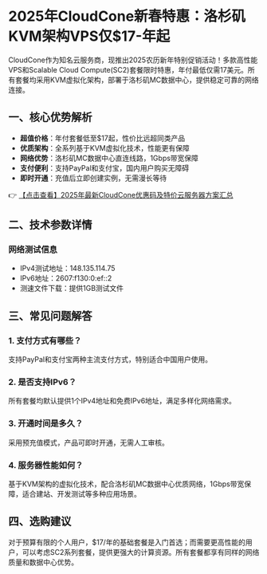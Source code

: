 # 2025年CloudCone新春特惠：洛杉矶KVM架构VPS仅$17-年起

CloudCone作为知名云服务商，现推出2025农历新年特别促销活动！多款高性能VPS和Scalable Cloud Compute(SC2)套餐限时特惠，年付最低仅需17美元。所有套餐均采用KVM虚拟化架构，部署于洛杉矶MC数据中心，提供稳定可靠的网络连接。

## 一、核心优势解析

- **超值价格**：年付套餐低至$17起，性价比远超同类产品
- **优质架构**：全系列基于KVM虚拟化技术，性能更有保障
- **网络优势**：洛杉矶MC数据中心直连线路，1Gbps带宽保障
- **支付便利**：支持PayPal和支付宝，国内用户购买无障碍
- **即时开通**：充值后立即创建实例，无需漫长等待

👉 [【点击查看】2025年最新CloudCone优惠码及特价云服务器方案汇总](https://bit.ly/Cloudcone)

## 二、技术参数详情

### 网络测试信息
- IPv4测试地址：148.135.114.75
- IPv6地址：2607:f130:0:ef::2
- 测速文件下载：提供1GB测试文件

## 三、常见问题解答

### 1. 支付方式有哪些？
支持PayPal和支付宝两种主流支付方式，特别适合中国用户使用。

### 2. 是否支持IPv6？
所有套餐均默认提供1个IPv4地址和免费IPv6地址，满足多样化网络需求。

### 3. 开通时间是多久？
采用预充值模式，产品可即时开通，无需人工审核。

### 4. 服务器性能如何？
基于KVM架构的虚拟化技术，配合洛杉矶MC数据中心优质网络，1Gbps带宽保障，适合建站、开发测试等多种应用场景。

## 四、选购建议

对于预算有限的个人用户，$17/年的基础套餐是入门首选；而需要更高性能的用户，可以考虑SC2系列套餐，提供更强大的计算资源。所有套餐都享有同样的网络质量和数据中心优势。